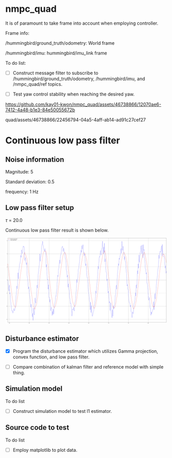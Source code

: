 # nmpc_quad

It is of paramount to take frame into account when employing controller.

Frame info:

/hummingbird/ground_truth/odometry: World frame

/hummingbird/imu: hummingbird/imu_link frame


To do list:

- [ ] Construct message filter to subscribe to /hummingbird/ground_truth/odometry, /hummingbird/imu, and /nmpc_quad/ref topics.

- [ ] Test yaw control stability when reaching the desired yaw.

https://github.com/kay01-kwon/nmpc_quad/assets/46738866/12070ae6-7412-4a48-b1e3-84e50055672b

quad/assets/46738866/22456794-04a5-4aff-ab14-ad91c27cef27

# Continuous low pass filter

## Noise information

Magnitude: 5

Standard deviation: 0.5

frequency: 1 Hz


## Low pass filter setup

$\tau$ = 20.0

Continuous low pass filter result is shown below. 

<img src='l1_estimator/figures/ros_low_pass_filter_test_result.png'>

## Disturbance estimator

- [x] Program the disturbance estimator which utilizes Gamma projection, convex function, and low pass filter.

- [ ] Compare combination of kalman filter and reference model with simple thing.

## Simulation model

To do list

- [ ] Construct simulation model to test l1 estimator.


## Source code to test

To do list

- [ ] Employ matplotlib to plot data.